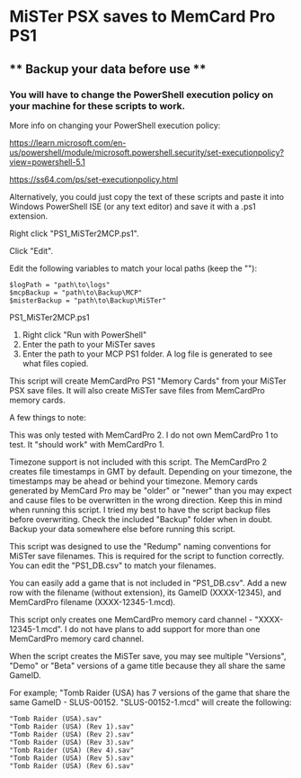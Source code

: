 # MiSTer PSX saves to MemCard Pro PS1

## ** Backup your data before use **

### You will have to change the PowerShell execution policy on your machine for these scripts to work.

More info on changing your PowerShell execution policy:

https://learn.microsoft.com/en-us/powershell/module/microsoft.powershell.security/set-executionpolicy?view=powershell-5.1

https://ss64.com/ps/set-executionpolicy.html

Alternatively, you could just copy the text of these scripts and paste it into Windows PowerShell ISE (or any text editor) and save it with a .ps1 extension.

Right click "PS1_MiSTer2MCP.ps1".  

Click "Edit".

Edit the following variables to match your local paths (keep the ""):

```
$logPath = "path\to\logs"
$mcpBackup = "path\to\Backup\MCP"
$misterBackup = "path\to\Backup\MiSTer"
```

PS1_MiSTer2MCP.ps1
1. Right click "Run with PowerShell"
2. Enter the path to your MiSTer saves
3. Enter the path to your MCP PS1 folder.
A log file is generated to see what files copied.

This script will create MemCardPro PS1 "Memory Cards" from your MiSTer PSX save files.  It will also create MiSTer save files from MemCardPro memory cards.

A few things to note:

This was only tested with MemCardPro 2.  I do not own MemCardPro 1 to test.  It "should work" with MemCardPro 1.

Timezone support is not included with this script.  The MemCardPro 2 creates file timestamps in GMT by default.  Depending on your timezone, the timestamps may be ahead or behind your timezone.  Memory cards generated by MemCard Pro may be "older" or "newer" than you may expect and cause files to be overwritten in the wrong direction.  Keep this in mind when running this script.  I tried my best to have the script backup files before overwriting.  Check the included "Backup" folder when in doubt.  Backup your data somewhere else before running this script.

This script was designed to use the "Redump" naming conventions for MiSTer save filenames.  This is required for the script to function correctly.  You can edit the "PS1_DB.csv" to match your filenames.  

You can easily add a game that is not included in "PS1_DB.csv".  Add a new row with the filename (without extension), its GameID (XXXX-12345), and MemCardPro filename (XXXX-12345-1.mcd).

This script only creates one MemCardPro memory card channel - "XXXX-12345-1.mcd".  I do not have plans to add support for more than one MemCardPro memory card channel.

When the script creates the MiSTer save, you may see multiple "Versions", "Demo" or "Beta" versions of a game title because they all share the same GameID.  

For example; "Tomb Raider (USA) has 7 versions of the game that share the same GameID - SLUS-00152.  "SLUS-00152-1.mcd" will create the following: 

 ```
"Tomb Raider (USA).sav"
"Tomb Raider (USA) (Rev 1).sav"
"Tomb Raider (USA) (Rev 2).sav"
"Tomb Raider (USA) (Rev 3).sav"
"Tomb Raider (USA) (Rev 4).sav"
"Tomb Raider (USA) (Rev 5).sav"
"Tomb Raider (USA) (Rev 6).sav"
```
